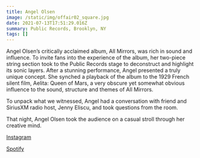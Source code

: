```yaml
---
title: Angel Olsen
image: /static/img/offair02_square.jpg
date: 2021-07-13T17:51:29.016Z
summary: Public Records, Brooklyn, NY
tags: []
---
```

Angel Olsen’s critically acclaimed album, All Mirrors, was rich in sound and influence. To invite fans into the experience of the album, her two-piece string section took to the Public Records stage to deconstruct and highlight its sonic layers. After a stunning performance, Angel presented a truly unique concept. She synched a playback of the album to the 1929 French silent film, Aelita: Queen of Mars, a very obscure yet somewhat obvious influence to the sound, structure and themes of All Mirrors. 

To unpack what we witnessed, Angel had a conversation with friend and SiriusXM radio host, Jenny Eliscu, and took questions from the room. 

That night, Angel Olsen took the audience on a casual stroll through her creative mind.

[Instagram](https://www.instagram.com/angelolsenmusic/)

[Spotify](https://open.spotify.com/album/0RedX0LZkGUFoRwFntAaI0?si=yjXS5NPQS3CdUHrYfSJDrg&dl_branch=1)